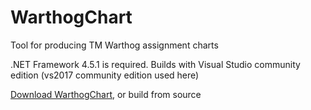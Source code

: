 # WarthogChart
Tool for producing TM Warthog assignment charts

.NET Framework 4.5.1 is required. Builds with Visual Studio community edition (vs2017 community edition used here)

[Download WarthogChart](https://github.com/ataribaby42/WarthogChart/releases), or build from source
